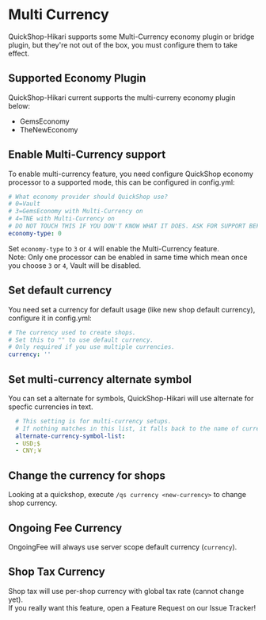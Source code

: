 # Multi Currency

QuickShop-Hikari supports some Multi-Currency economy plugin or bridge plugin, but they're not out of the box, you must configure them to take effect.

## Supported Economy Plugin

QuickShop-Hikari current supports the multi-curreny economy plugin below:

* GemsEconomy
* TheNewEconomy
<!--* Any other economy plugin that support [Reserve](https://www.spigotmc.org/resources/50739/)-->

## Enable Multi-Currency support

To enable multi-currency feature, you need configure QuickShop economy processor to a supported mode, this can be configured in config.yml:

```yaml
# What economy provider should QuickShop use?
# 0=Vault
# 3=GemsEconomy with Multi-Currency on
# 4=TNE with Multi-Currency on
# DO NOT TOUCH THIS IF YOU DON'T KNOW WHAT IT DOES. ASK FOR SUPPORT BEFORE TOUCHING THIS!
economy-type: 0
```

Set `economy-type` to `3` or `4` will enable the Multi-Currency feature.  
Note: Only one processor can be enabled in same time which mean once you choose `3` or `4`, Vault will be disabled.

## Set default currency

You need set a currency for default usage (like new shop default currency), configure it in config.yml:

```yaml
# The currency used to create shops.
# Set this to "" to use default currency.
# Only required if you use multiple currencies.
currency: ''
```

## Set multi-currency alternate symbol

You can set a alternate for symbols, QuickShop-Hikari will use alternate for specfic currencies in text.

```yaml
  # This setting is for multi-currency setups.
  # If nothing matches in this list, it falls back to the name of currency itself.
  alternate-currency-symbol-list:
  - USD;$
  - CNY;￥
```

## Change the currency for shops

Looking at a quickshop, execute `/qs currency <new-currency>` to change shop currency.

## Ongoing Fee Currency

OngoingFee will always use server scope default currency (`currency`).

## Shop Tax Currency

Shop tax will use per-shop currency with global tax rate (cannot change yet).  
If you really want this feature, open a Feature Request on our Issue Tracker!